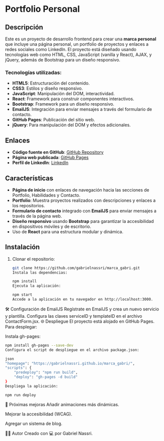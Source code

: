 # Portfolio Personal

## Descripción

Este es un proyecto de desarrollo frontend para crear una **marca personal** que incluye una página personal, un portfolio de proyectos y enlaces a redes sociales como LinkedIn. El proyecto está diseñado usando tecnologías web como HTML, CSS, JavaScript (vanilla y React), AJAX, y jQuery, además de Bootstrap para un diseño responsivo.

### Tecnologías utilizadas:
- **HTML5**: Estructuración del contenido.
- **CSS3**: Estilos y diseño responsivo.
- **JavaScript**: Manipulación del DOM, interactividad.
- **React**: Framework para construir componentes interactivos.
- **Bootstrap**: Framework para un diseño responsivo.
- **EmailJS**: Integración para enviar mensajes a través del formulario de contacto.
- **GitHub Pages**: Publicación del sitio web.
- **jQuery**: Para manipulación del DOM y efectos adicionales.

## Enlaces

- **Código fuente en GitHub**: [GitHub Repository](https://github.com/gabrielnassri/marca_gabri)
- **Página web publicada**: [GitHub Pages](https://gabrielnassri.github.io/marca_gabri/)
- **Perfil de LinkedIn**: [LinkedIn](https://www.linkedin.com/in/gabriel-nassri-a27416280/)

## Características
- **Página de inicio** con enlaces de navegación hacia las secciones de Portfolio, Habilidades y Contacto.
- **Portfolio**: Muestra proyectos realizados con descripciones y enlaces a los repositorios.
- **Formulario de contacto** integrado con **EmailJS** para enviar mensajes a través de la página web.
- **Diseño responsivo** usando **Bootstrap** para garantizar la accesibilidad en dispositivos móviles y de escritorio.
- Uso de **React** para una estructura modular y dinámica.

## Instalación

1. Clonar el repositorio:
   ```bash
   git clone https://github.com/gabrielnassri/marca_gabri.git
   Instala las dependencias:
   ```
   ```bash
   npm install
   Ejecuta la aplicación:
   ```
   
   ```bash
   npm start
   Accede a la aplicación en tu navegador en http://localhost:3000.
   ```
🛠 Configuración de EmailJS
Regístrate en EmailJS y crea un nuevo servicio y plantilla.
Configura las claves serviceID y templateID en el archivo ContactForm.jsx.
🌐 Despliegue
El proyecto está alojado en GitHub Pages. Para desplegar:

Instala gh-pages:

``` bash
npm install gh-pages --save-dev
Configura el script de despliegue en el archivo package.json:

json
"homepage": "https://gabrielnassri.github.io/marca_gabri/",
"scripts": {
    "predeploy": "npm run build",
    "deploy": "gh-pages -d build"
}
Despliega la aplicación:
```
```bash
npm run deploy
```

📌 Próximas mejoras
Añadir animaciones más dinámicas.

Mejorar la accesibilidad (WCAG).

Agregar un sistema de blog.

👨‍💻 Autor
Creado con 💻  por Gabriel Nassri.
